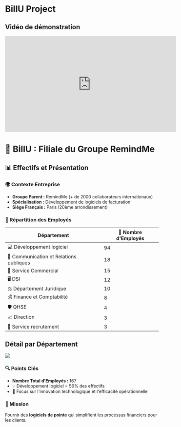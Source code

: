 # BillU Project


## Vidéo de démonstration

<iframe width="560" height="315" src="https://www.youtube.com/embed/m63L78h2rOo" frameborder="0" allow="accelerometer; autoplay; clipboard-write; encrypted-media; gyroscope; picture-in-picture" allowfullscreen></iframe>


# 🏢 BillU : Filiale du Groupe RemindMe

## 📊 Effectifs et Présentation

### 🌍 Contexte Entreprise
- **Groupe Parent :** RemindMe (+ de 2000 collaborateurs internationaux)
- **Spécialisation :** Développement de logiciels de facturation
- **Siège Français :** Paris (20ème arrondissement)

### 👥 Répartition des Employés

| Département | 👥 Nombre d'Employés |
|------------|---------------------|
| 💻 Développement logiciel | 94 |
| 📣 Communication et Relations publiques | 18 |
| 💼 Service Commercial | 15 |
| 🖥️ DSI | 12 |
| ⚖️ Département Juridique | 10 |
| 💰 Finance et Comptabilité | 8 |
| 🛡️ QHSE | 4 |
| 📈 Direction | 3 |
| 👥 Service recrutement | 3 |

## Détail par Département
![](https://github.com/user-attachments/assets/2473b524-e3d3-4f80-9fe6-5c0d155109bc)

### 🔍 Points Clés
- **Nombre Total d'Employés :** 167
- 💡 Développement logiciel = 56% des effectifs
- 🚀 Focus sur l'innovation technologique et l'efficacité opérationnelle

### 🎯 Mission
Fournir des **logiciels de pointe** qui simplifient les processus financiers pour les clients.








